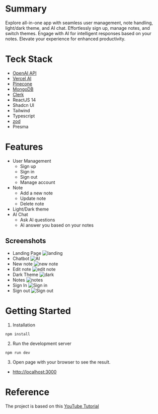 # Summary
Explore all-in-one app with seamless user management, note handling, light/dark theme, and AI chat. Effortlessly sign up, manage notes, and switch themes. Engage with AI for intelligent responses based on your notes. Elevate your experience for enhanced productivity.

# Teck Stack
- [OpenAI API]()
- [Vercel AI]()
- [Pinecone](https://www.pinecone.io/)
- [MongoDB](https://www.mongodb.com/)
- [Clerk](https://clerk.com)
- ReactJS 14
- Shadcn UI
- Tailwind
- Typescript
- [zod](https://zod.dev/?id=introduction)
- Presma

# Features
- User Management 
  - Sign up
  - Sign in
  - Sign out
  - Manage account
- Note
  - Add a new note
  - Update note
  - Delete note
- Light/Dark theme
- AI Chat
  - Ask AI questions 
  - AI answer you based on your notes

## Screenshots
- Landing Page
  ![landing](./screenshots/Landing.jpg)
- Chatbot
  ![AI](./screenshots/AI.jpg)
- New note
  ![new note](./screenshots/NewNote.jpg)
- Edit note
  ![edit note](./screenshots/EditNote.jpg)
- Dark Theme
  ![dark](./screenshots/DarkTheme.jpg)
- Notes
  ![notes](./screenshots/Notes.jpg)
- Sign In
  ![Sign in](./screenshots/SignIn.jpg)
- Sign out
  ![Sign out](./screenshots/SignOut.jpg)

# Getting Started
1. Installation
```shell
npm install
```

2. Run the development server
```shell
npm run dev
```

3. Open page with your browser to see the result.
  - [http://localhost:3000](http://localhost:3000)

# Reference
The project is based on this [YouTube Tutorial](https://youtu.be/mkJbEP5GeRA?si=IY5-_swNiSVgkpH1)
